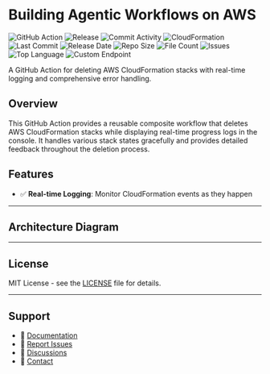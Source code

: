 # Building Agentic Workflows on AWS

![GitHub Action](https://img.shields.io/badge/GitHub-Action-blue?logo=github)&nbsp;![Release](https://github.com/subhamay-bhattacharyya/3903-gen-ai-cft/actions/workflows/release.yaml/badge.svg)&nbsp;![Commit Activity](https://img.shields.io/github/commit-activity/t/subhamay-bhattacharyya/3903-gen-ai-cft)&nbsp;![CloudFormation](https://img.shields.io/badge/AWS-CloudFormation-orange?logo=amazonaws)&nbsp;![Last Commit](https://img.shields.io/github/last-commit/subhamay-bhattacharyya/3903-gen-ai-cft)&nbsp;![Release Date](https://img.shields.io/github/release-date/subhamay-bhattacharyya/3903-gen-ai-cft)&nbsp;![Repo Size](https://img.shields.io/github/repo-size/subhamay-bhattacharyya/3903-gen-ai-cft)&nbsp;![File Count](https://img.shields.io/github/directory-file-count/subhamay-bhattacharyya/3903-gen-ai-cft)&nbsp;![Issues](https://img.shields.io/github/issues/subhamay-bhattacharyya/3903-gen-ai-cft)&nbsp;![Top Language](https://img.shields.io/github/languages/top/subhamay-bhattacharyya/3903-gen-ai-cft)&nbsp;![Custom Endpoint](https://img.shields.io/endpoint?url=https://gist.githubusercontent.com/bsubhamay/d2a21fc69daab4fbac3ef4b5c026eb5f/raw/3903-gen-ai-cft.json?)


A GitHub Action for deleting AWS CloudFormation stacks with real-time logging and comprehensive error handling.

## Overview

This GitHub Action provides a reusable composite workflow that deletes AWS CloudFormation stacks while displaying real-time progress logs in the console. It handles various stack states gracefully and provides detailed feedback throughout the deletion process.

## Features

- ✅ **Real-time Logging**: Monitor CloudFormation events as they happen

---

## Architecture Diagram


---

## License

MIT License - see the [LICENSE](LICENSE) file for details.

---

## Support

- 📖 [Documentation](https://github.com/subhamay-bhattacharyya/3903-gen-ai-cft/wiki)
- 🐛 [Report Issues](https://github.com/subhamay-bhattacharyya/3903-gen-ai-cft/issues)
- 💬 [Discussions](https://github.com/subhamay-bhattacharyya/3903-gen-ai-cft/discussions)
- 📧 [Contact](mailto:support@subhamay.aws@gmail.com)